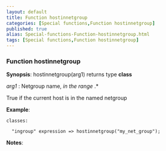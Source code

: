 ```yaml
---
layout: default
title: Function hostinnetgroup
categories: [Special functions,Function hostinnetgroup]
published: true
alias: Special-functions-Function-hostinnetgroup.html
tags: [Special functions,Function hostinnetgroup]
---
```


### Function hostinnetgroup

**Synopsis**: hostinnetgroup(arg1) returns type **class**

  
 *arg1* : Netgroup name, *in the range* .\*   

True if the current host is in the named netgroup

**Example**:  
   

```cf3
classes:

  "ingroup" expression => hostinnetgroup("my_net_group");
```

**Notes**:  
   
